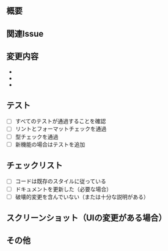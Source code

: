 ## 概要
<!-- このPRで何を実装・修正したかを簡潔に説明してください -->

## 関連Issue
<!-- Fixes #番号 または Closes #番号 の形式で関連するissueを記載 -->

## 変更内容
<!-- 主な変更点をリストで記載 -->
- 
- 
- 

## テスト
<!-- 実施したテストの内容を記載 -->
- [ ] すべてのテストが通過することを確認
- [ ] リントとフォーマットチェックを通過
- [ ] 型チェックを通過
- [ ] 新機能の場合はテストを追加

## チェックリスト
- [ ] コードは既存のスタイルに従っている
- [ ] ドキュメントを更新した（必要な場合）
- [ ] 破壊的変更を含んでいない（または十分な説明がある）

## スクリーンショット（UIの変更がある場合）
<!-- 該当する場合は変更前後のスクリーンショットを追加 -->

## その他
<!-- レビュアーに伝えたい追加情報があれば記載 -->